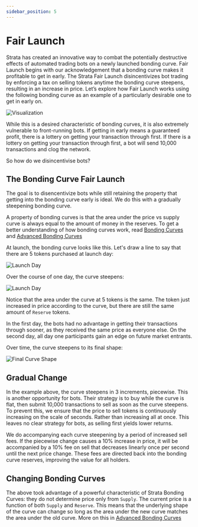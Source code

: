 ```yaml
---
sidebar_position: 5
---
```


# Fair Launch

Strata has created an innovative way to combat the potentially destructive effects of automated trading bots on a newly launched bonding curve. Fair Launch begins with our acknowledgement that a bonding curve makes it profitable to get in early. The Strata Fair Launch disincentivizes bot trading by enforcing a tax on selling tokens anytime the bonding curve steepens, resulting in an increase in price. Let’s explore how Fair Launch works using the following bonding curve as an example of a particularly desirable one to get in early on. 


![Visualization](./visualization.png)

While this is a desired characteristic of bonding curves, it is also extremely vulnerable to front-running bots. If getting in early means a guaranteed profit, there is a lottery on getting your transaction through first. If there is a lottery on getting your transaction through first, a bot will send 10,000 transactions and clog the network.

So how do we disincentivise bots?

## The Bonding Curve Fair Launch

The goal is to disencentivize bots while still retaining the property that getting into the bonding curve early is ideal. We do this with a gradually steepening bonding curve.

A property of bonding curves is that the area under the price vs supply curve is always equal to the amount of money in the reserves. To get a better understanding of how bonding curves work, read [Bonding Curves](./bonding_curves) and [Advanced Bonding Curves](./advanced_bonding_curves)

At launch, the bonding curve looks like this. Let's draw a line to say that there are 5 tokens purchased at launch day:

![Launch Day](./launch.png)

Over the course of one day, the curve steepens:

![Launch Day](./day_2.png)

Notice that the area under the curve at 5 tokens is the same. The token just increased in price according to the curve, but there are still the same amount of `Reserve` tokens.

In the first day, the bots had no advantage in getting their transactions through sooner, as they received the same price as everyone else. On the second day, all day one participants gain an edge on future market entrants.

Over time, the curve steepens to its final shape:

![Final Curve Shape](./final.png)

## Gradual Change

In the example above, the curve steepens in 3 increments, piecewise. This is another opportunity for bots. Their strategy is to buy while the curve is flat, then submit 10,000 transactions to sell as soon as the curve steepens. To prevent this, we ensure that the price to sell tokens is continuously increasing on the scale of seconds. Rather than increasing all at once. This leaves no clear strategy for bots, as selling first yields lower returns.

We do accompanying each curve steepening by a period of increased sell fees. If the piecewise change causes a 10% increase in price, it will be accompanied by a 10% fee on sell that decreases linearly once per second until the next price change. These fees are directed back into the bonding curve reserves, improving the value for all holders.

## Changing Bonding Curves

The above took advantage of a powerful characteristic of Strata Bonding Curves: they do not determine price only from `Supply`. The current price is a function of both `Supply` and `Reserve`. This means that the underlying shape of the curve can change so long as the area under the new curve matches the area under the old curve. More on this in [Advanced Bonding Curves](./advanced_bonding_curves)
